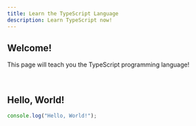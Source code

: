 ```yaml
---
title: Learn the TypeScript Language
description: Learn TypeScript now!
---
```


## Welcome!

This page will teach you the TypeScript programming language!

<br>

## Hello, World!

```ts
console.log("Hello, World!");
```